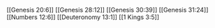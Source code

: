 [[Genesis 20:6]]
[[Genesis 28:12]]
[[Genesis 30:39]]
[[Genesis 31:24]]
[[Numbers 12:6]]
[[Deuteronomy 13:1]]
[[1 Kings 3:5]]
